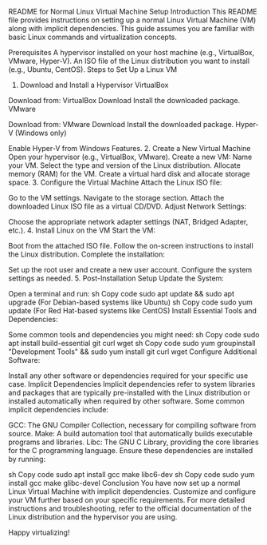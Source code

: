README for Normal Linux Virtual Machine Setup
Introduction
This README file provides instructions on setting up a normal Linux Virtual Machine (VM) along with implicit dependencies. This guide assumes you are familiar with basic Linux commands and virtualization concepts.

Prerequisites
A hypervisor installed on your host machine (e.g., VirtualBox, VMware, Hyper-V).
An ISO file of the Linux distribution you want to install (e.g., Ubuntu, CentOS).
Steps to Set Up a Linux VM
1. Download and Install a Hypervisor
VirtualBox

Download from: VirtualBox Download
Install the downloaded package.
VMware

Download from: VMware Download
Install the downloaded package.
Hyper-V (Windows only)

Enable Hyper-V from Windows Features.
2. Create a New Virtual Machine
Open your hypervisor (e.g., VirtualBox, VMware).
Create a new VM:
Name your VM.
Select the type and version of the Linux distribution.
Allocate memory (RAM) for the VM.
Create a virtual hard disk and allocate storage space.
3. Configure the Virtual Machine
Attach the Linux ISO file:

Go to the VM settings.
Navigate to the storage section.
Attach the downloaded Linux ISO file as a virtual CD/DVD.
Adjust Network Settings:

Choose the appropriate network adapter settings (NAT, Bridged Adapter, etc.).
4. Install Linux on the VM
Start the VM:

Boot from the attached ISO file.
Follow the on-screen instructions to install the Linux distribution.
Complete the installation:

Set up the root user and create a new user account.
Configure the system settings as needed.
5. Post-Installation Setup
Update the System:

Open a terminal and run:
sh
Copy code
sudo apt update && sudo apt upgrade
(For Debian-based systems like Ubuntu)
sh
Copy code
sudo yum update
(For Red Hat-based systems like CentOS)
Install Essential Tools and Dependencies:

Some common tools and dependencies you might need:
sh
Copy code
sudo apt install build-essential git curl wget
sh
Copy code
sudo yum groupinstall "Development Tools" && sudo yum install git curl wget
Configure Additional Software:

Install any other software or dependencies required for your specific use case.
Implicit Dependencies
Implicit dependencies refer to system libraries and packages that are typically pre-installed with the Linux distribution or installed automatically when required by other software. Some common implicit dependencies include:

GCC: The GNU Compiler Collection, necessary for compiling software from source.
Make: A build automation tool that automatically builds executable programs and libraries.
Libc: The GNU C Library, providing the core libraries for the C programming language.
Ensure these dependencies are installed by running:

sh
Copy code
sudo apt install gcc make libc6-dev
sh
Copy code
sudo yum install gcc make glibc-devel
Conclusion
You have now set up a normal Linux Virtual Machine with implicit dependencies. Customize and configure your VM further based on your specific requirements. For more detailed instructions and troubleshooting, refer to the official documentation of the Linux distribution and the hypervisor you are using.

Happy virtualizing!








